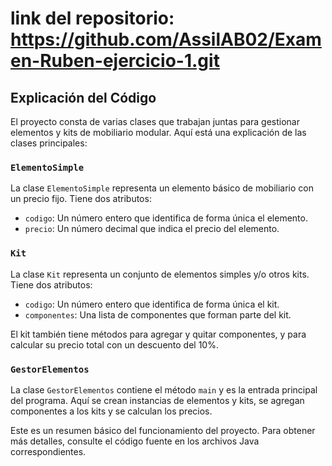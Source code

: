 # link del repositorio: https://github.com/AssilAB02/Examen-Ruben-ejercicio-1.git

## Explicación del Código

El proyecto consta de varias clases que trabajan juntas para gestionar elementos y kits de mobiliario modular. Aquí está una explicación de las clases principales:

### `ElementoSimple`

La clase `ElementoSimple` representa un elemento básico de mobiliario con un precio fijo. Tiene dos atributos:

- `codigo`: Un número entero que identifica de forma única el elemento.
- `precio`: Un número decimal que indica el precio del elemento.

### `Kit`

La clase `Kit` representa un conjunto de elementos simples y/o otros kits. Tiene dos atributos:

- `codigo`: Un número entero que identifica de forma única el kit.
- `componentes`: Una lista de componentes que forman parte del kit.

El kit también tiene métodos para agregar y quitar componentes, y para calcular su precio total con un descuento del 10%.

### `GestorElementos`

La clase `GestorElementos` contiene el método `main` y es la entrada principal del programa. Aquí se crean instancias de elementos y kits, se agregan componentes a los kits y se calculan los precios.

Este es un resumen básico del funcionamiento del proyecto. Para obtener más detalles, consulte el código fuente en los archivos Java correspondientes.
